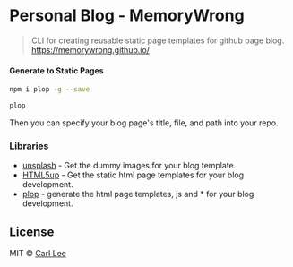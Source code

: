 
# Personal Blog - MemoryWrong

> CLI for creating reusable static page templates for github page blog.
https://memorywrong.github.io/
#### Generate to Static Pages

```bash
npm i plop -g --save
```

```bash
plop
```

Then you can specify your blog page's title, file, and path into your repo.

### Libraries

- [unsplash](https://unsplash.com/) - Get the dummy images for your blog template.
- [HTML5up](https://html5up.net/) - Get the static html page templates for your blog development.
- [plop](https://github.com/plopjs/plop) - generate the html page templates, js and * for your blog development.


## License

MIT © [Carl Lee](https://github.com/memorywrong)
